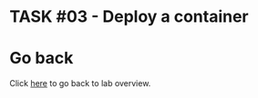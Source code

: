 # TASK #03 - Deploy a container



# Go back

Click [here](../README.md) to go back to lab overview.